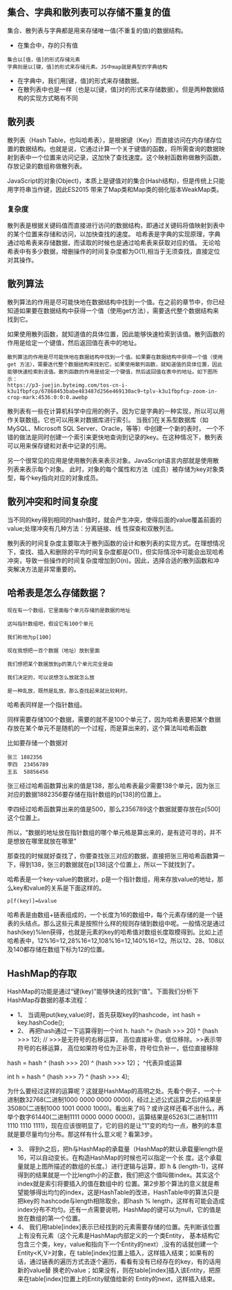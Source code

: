 ## 集合、字典和散列表可以存储不重复的值
集合、散列表与字典都是用来存储唯一值(不重复的值)的数据结构。
* 在集合中，存的只有值
```
集合以[值，值]的形式存储元素
字典则是以[键，值]的形式来存储元素。JS中map就是典型的字典结构
```
* 在字典中，我们用[键，值]的形式来存储数据。
* 在散列表中也是一样（也是以[键，值]对的形式来存储数据）。但是两种数据结构的实现方式略有不同

## 散列表
散列表（Hash Table，也叫哈希表），是根据键（Key）而直接访问在内存储存位置的数据结构。也就是说，它通过计算一个关于键值的函数，将所需查询的数据映射到表中一个位置来访问记录，这加快了查找速度。这个映射函数称做散列函数，存放记录的数组称做散列表。

JavaScript的对象(Object)，本质上是键值对的集合(Hash结构)，但是传统上只能用字符串当作键，因此ES2015 带来了Map类和Map类的弱化版本WeakMap类。

### 复杂度
散列表是根据关键码值而直接进行访问的数据结构，即通过关键码将值映射到表中的某个位置来存储和访问，以加快查找的速度。
哈希表是字典的实现原理，字典通过哈希表来存储数据，而读取的时候也是通过哈希表来获取对应的值。
无论哈希表中有多少数据，增删操作的时间复杂度都为O(1),相当于无须查找，直接定位对其操作。

## 散列算法
散列算法的作用是尽可能快地在数据结构中找到一个值。在之前的章节中，你已经知道如果要在数据结构中获得一个值（使用get方法），需要迭代整个数据结构来找到它。

如果使用散列函数，就知道值的具体位置，因此能够快速检索到该值。散列函数的作用是给定一个键值，然后返回值在表中的地址。
```
散列算法的作用是尽可能快地在数据结构中找到一个值。如果要在数据结构中获得一个值（使用get 方法），需要迭代整个数据结构来找到它。如果使用散列函数，就知道值的具体位置，因此能够快速检索到该值。散列函数的作用是给定一个键值，然后返回值在表中的地址。如下图所示：
https://p3-juejin.byteimg.com/tos-cn-i-k3u1fbpfcp/67868453babe483487d256e469130ac9~tplv-k3u1fbpfcp-zoom-in-crop-mark:4536:0:0:0.awebp
```

散列表有一些在计算机科学中应用的例子。因为它是字典的一种实现，所以可以用作关联数组。它也可以用来对数据库进行索引。
当我们在关系型数据库（如MySQL、Microsoft SQL Server、Oracle，等等）中创建一个新的表时，
一个不错的做法是同时创建一个索引来更快地查询到记录的key。在这种情况下，散列表可以用来保存键和对表中记录的引用。

另一个很常见的应用是使用散列表来表示对象。JavaScript语言内部就是使用散列表来表示每个对象。
此时，对象的每个属性和方法（成员）被存储为key对象类型，每个key指向对应的对象成员。

## 散列冲突和时间复杂度
当不同的key得到相同的hash值时，就会产生冲突，使得后面的value覆盖前面的value;处理冲突有几种方法：分离链接、线 性探查和双散列法。

散列表的时间复杂度主要取决于散列函数的设计和散列表的实现方式。在理想情况下，查找、插入和删除的平均时间复杂度都是O(1)，但实际情况中可能会出现哈希冲突，导致一些操作的时间复杂度增加到O(n)。因此，选择合适的散列函数和冲突解决方法是非常重要的。

## 哈希表是怎么存储数据？
```
现在有一个数组，它里面每个单元存储的是数据的地址

这叫指针数组吧，假设它有100个单元

我们称他为p[100]

现在我想把一百个数据（地址）放到里面

我们想把某个数据放到p的第几个单元完全是由

我们决定的，可以说想怎么放就怎么放

是一种乱放，既然是乱放，那么查找起来就比较耗时。
```

哈希表同样是一个指针数组。

同样需要存储100个数据，需要的就不是100个单元了，因为哈希表要把某个数据存放在某个单元不是随机的一个过程，而是算出来的，这个算法叫哈希函数

比如要存储一个数据对
```
张三 1882356
李四  23456789
王五  58856456
```
张三经过哈希函数算出来的值是138，那么哈希表最少需要138个单元，因为张三对应的数据1882356要存储在指针数组的p[138]的位置上。

李四经过哈希函数算出来的值是500，那么2356789这个数据就要存放在p[500]这个位置上。

所以，"数据的地址放在指针数组的哪个单元格是算出来的，是有迹可寻的，并不是想放在哪里就放在哪里"

那查找的时候就好查找了，你要查找张三对应的数据，直接把张三用哈希函数算一下，得到138，张三的数据就在p[138]这个位置上，所以一下就找到了。

哈希表是一个key-value的数据对，p是一个指针数组，用来存放value的地址，那么key和value的关系是下面这样的。
```
p[f(key)]=&value
```

哈希表是由数组+链表组成的，一个长度为16的数组中，每个元素存储的是一个链表的头结点。那么这些元素是按照什么样的规则存储到数组中呢。一般情况是通过hash(key)%len获得，也就是元素的key的哈希值对数组长度取模得到。比如上述哈希表中，12%16=12,28%16=12,108%16=12,140%16=12。所以12、28、108以及140都存储在数组下标为12的位置。

## HashMap的存取
HashMap的功能是通过“键(key)”能够快速的找到“值”。下面我们分析下HashMap存数据的基本流程：
* 1、 当调用put(key,value)时，首先获取key的hashcode，int hash = key.hashCode();
* 2、 再把hash通过一下运算得到一个int h.
hash ^= (hash >>> 20) ^ (hash >>> 12);  // >>>是无符号的右移运算， 高位直接补零，低位移除。>>表示带符号的右移运算， 高位如果符号位为正补零，符号位负补一，低位直接移除

hash = hash ^ (hash >>> 20) ^ (hash >>> 12)； ^代表异或运算

int h = hash ^ (hash >>> 7) ^ (hash >>> 4);

为什么要经过这样的运算呢？这就是HashMap的高明之处。先看个例子，一个十进制数32768(二进制1000 0000 0000 0000)，经过上述公式运算之后的结果是35080(二进制1000 1001 0000 1000)。看出来了吗？或许这样还看不出什么，再举个数字61440(二进制1111 0000 0000 0000)，运算结果是65263(二进制1111 1110 1110 1111)，现在应该很明显了，它的目的是让“1”变的均匀一点，散列的本意就是要尽量均匀分布。那这样有什么意义呢？看第3步。
* 3、 得到h之后，把h与HashMap的承载量（HashMap的默认承载量length是16，可以自动变长。在构造HashMap的时候也可以指定一个长 度。这个承载量就是上图所描述的数组的长度。）进行逻辑与运算，即 h & (length-1)，这样得到的结果就是一个比length小的正数，我们把这个值叫做index。其实这个index就是索引将要插入的值在数组中的 位置。第2步那个算法的意义就是希望能够得出均匀的index，这是HashTable的改进，HashTable中的算法只是把key的 hashcode与length相除取余，即hash % length，这样有可能会造成index分布不均匀。还有一点需要说明，HashMap的键可以为null，它的值是放在数组的第一个位置。
* 4、 我们用table[index]表示已经找到的元素需要存储的位置。先判断该位置上有没有元素（这个元素是HashMap内部定义的一个类Entity， 基本结构它包含三个类，key，value和指向下一个Entity的next）,没有的话就创建一个Entity<K,V>对象，在 table[index]位置上插入，这样插入结束；如果有的话，通过链表的遍历方式去逐个遍历，看看有没有已经存在的key，有的话用新的value替 换老的value；如果没有，则在table[index]插入该Entity，把原来在table[index]位置上的Entity赋值给新的 Entity的next，这样插入结束。